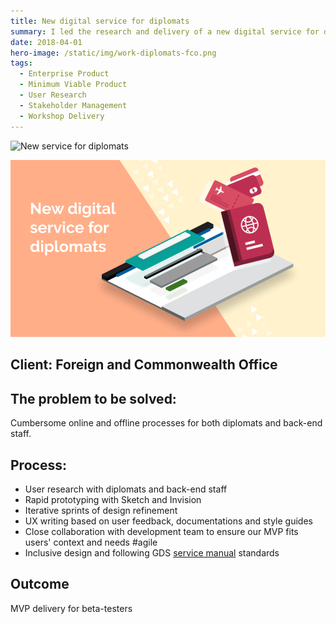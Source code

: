 ```yaml
---
title: New digital service for diplomats
summary: I led the research and delivery of a new digital service for diplomats.
date: 2018-04-01
hero-image: /static/img/work-diplomats-fco.png
tags:
  - Enterprise Product
  - Minimum Viable Product 
  - User Research
  - Stakeholder Management
  - Workshop Delivery
---
```

![New service for diplomats](https://images1.the-dots.com/2279938/tobias-tobias-deck.png?p=projectImageFullJpg)

![New service for diplomats](/static/img/work-diplomats-fco.png)

## Client: Foreign and Commonwealth Office

## The problem to be solved:
Cumbersome online and offline processes for both diplomats and back-end staff. 

## Process:
- User research with diplomats and back-end staff
- Rapid prototyping with Sketch and Invision
- Iterative sprints of design refinement
- UX writing based on user feedback, documentations and style guides
- Close collaboration with development team to ensure our MVP fits users' context and needs #agile
- Inclusive design and following GDS <a href="https://www.gov.uk/service-manual/design" target="_blank">service manual</a> standards

## Outcome
MVP delivery for beta-testers
